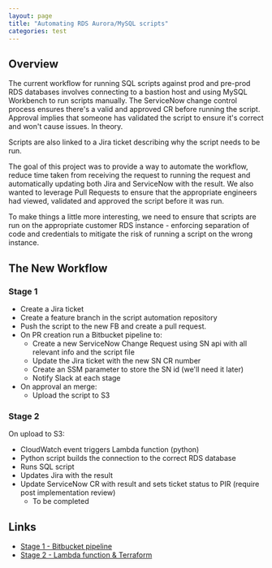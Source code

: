 ```yaml
---
layout: page
title: "Automating RDS Aurora/MySQL scripts"
categories: test
---
```


## Overview

The current workflow for running SQL scripts against prod and pre-prod RDS databases involves connecting to a bastion host and using MySQL Workbench to run scripts manually. The ServiceNow change control process ensures there's a valid and approved CR before running the script. Approval implies that someone has validated the script to ensure it's correct and won't cause issues. In theory.

Scripts are also linked to a Jira ticket describing why the script needs to be run.

The goal of this project was to provide a way to automate the workflow, reduce time taken from receiving the request to running the request and automatically updating both Jira and ServiceNow with the result. We also wanted to leverage Pull Requests to ensure that the appropriate engineers had viewed, validated and approved the script before it was run.

To make things a little more interesting, we need to ensure that scripts are run on the appropriate customer RDS instance - enforcing separation of code and credentials to mitigate the risk of running a script on the wrong instance.

## The New Workflow

### Stage 1

* Create a Jira ticket
* Create a feature branch in the script automation repository
* Push the script to the new FB and create a pull request.
* On PR creation run a Bitbucket pipeline to:
  * Create a new ServiceNow Change Request using SN api with all relevant info and the script file
  * Update the Jira ticket with the new SN CR number
  * Create an SSM parameter to store the SN id (we'll need it later)
  * Notify Slack at each stage
* On approval an merge:
  * Upload the script to S3

### Stage 2

On upload to S3:

* CloudWatch event triggers Lambda function (python)
* Python script builds the connection to the correct RDS database
* Runs SQL script
* Updates Jira with the result
* Update ServiceNow CR with result and sets ticket status to PIR (require post implementation review)
  * To be completed

## Links

* [Stage 1 - Bitbucket pipeline](https://github.com/ruebroad/mysql-scripts)
* [Stage 2 - Lambda function & Terraform](https://github.com/ruebroad/tfm-mysql-scripts-auto)
